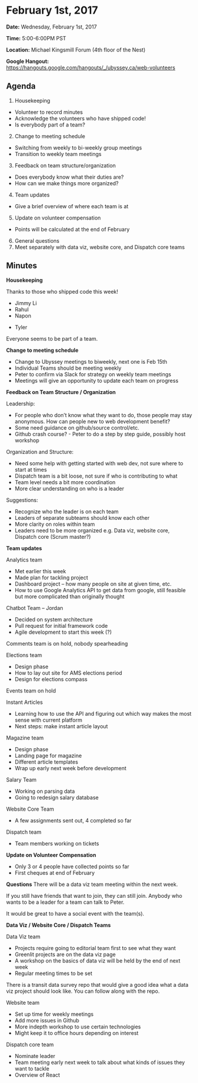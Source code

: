 # February 1st, 2017

**Date:** Wednesday, February 1st, 2017

**Time:** 5:00-6:00PM PST

**Location:** Michael Kingsmill Forum (4th floor of the Nest)

**Google Hangout:** https://hangouts.google.com/hangouts/_/ubyssey.ca/web-volunteers

## Agenda

1. Housekeeping
 * Volunteer to record minutes
 * Acknowledge the volunteers who have shipped code!
 * Is everybody part of a team?
2. Change to meeting schedule
 * Switching from weekly to bi-weekly group meetings
 * Transition to weekly team meetings
3. Feedback on team structure/organization
 * Does everybody know what their duties are?
 * How can we make things more organized?
4. Team updates
 * Give a brief overview of where each team is at
5. Update on volunteer compensation
 * Points will be calculated at the end of February
6. General questions
7. Meet separately with data viz, website core, and Dispatch core teams

## Minutes

**Housekeeping**

Thanks to those who shipped code this week!

- Jimmy Li
- Rahul
- Napon
* Tyler

Everyone seems to be part of a team.

**Change to meeting schedule**

* Change to Ubyssey meetings to biweekly, next one is Feb 15th
* Individual Teams should be meeting weekly
* Peter to confirm via Slack for strategy on weekly team meetings
* Meetings will give an opportunity to update each team on progress

**Feedback on Team Structure / Organization**

Leadership:
* For people who don’t know what they want to do, those people may stay anonymous.  How can people new to web development benefit?
* Some need guidance on github/source control/etc.
* Github crash course? - Peter to do a step by step guide, possibly host workshop

Organization and Structure:
* Need some help with getting started with web dev, not sure where to start at times
* Dispatch team is a bit loose, not sure if who is contributing to what
* Team level needs a bit more coordination
* More clear understanding on who is a leader

Suggestions:
* Recognize who the leader is on each team
* Leaders of separate subteams should know each other
* More clarity on roles within team
* Leaders need to be more organized e.g. Data viz, website core, Dispatch core (Scrum master?)

**Team updates**

Analytics team
* Met earlier this week
* Made plan for tackling project
* Dashboard project – how many people on site at given time, etc.
* How to use Google Analytics API to get data from google, still feasible but more complicated than originally thought

Chatbot Team – Jordan
* Decided on system architecture
* Pull request for initial framework code
* Agile development to start this week (?)

Comments team is on hold, nobody spearheading

Elections team
* Design phase
* How to lay out site for AMS elections period
* Design for elections compass

Events team on hold

Instant Articles
* Learning how to use the API and figuring out which way makes the most sense with current platform
* Next steps: make instant article layout

Magazine team
* Design phase
* Landing page for magazine
* Different article templates
* Wrap up early next week before development

Salary Team
* Working on parsing data
* Going to redesign salary database

Website Core Team
* A few assignments sent out, 4 completed so far

Dispatch team
* Team members working on tickets

**Update on Volunteer Compensation**
* Only 3 or 4 people have collected points so far
* First cheques at end of February

**Questions**
There will be a data viz team meeting within the next week.

If you still have friends that want to join, they can still join.  Anybody who wants to be a leader for a team can talk to Peter.

It would be great to have a social event with the team(s).

**Data Viz / Website Core / Dispatch Teams**

Data Viz team
* Projects require going to editorial team first to see what they want
* Greenlit projects are on the data viz page
* A workshop on the basics of data viz will be held by the end of next week
* Regular meeting times to be set

There is a transit data survey repo that would give a good idea what a data viz project should look like.  You can follow along with the repo.

Website team
* Set up time for weekly meetings
* Add more issues in Github
* More indepth workshop to use certain technologies
* Might keep it to office hours depending on interest

Dispatch core team
* Nominate leader
* Team meeting early next week to talk about what kinds of issues they want to tackle
* Overview of React


